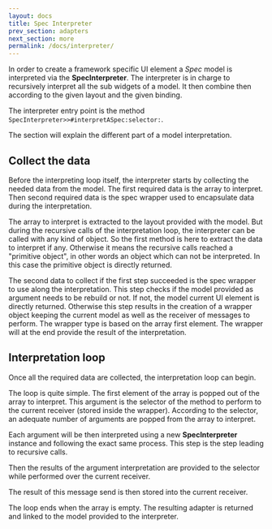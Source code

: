 ```yaml
---
layout: docs
title: Spec Interpreter
prev_section: adapters
next_section: more
permalink: /docs/interpreter/
---
```


<a name="sec_spec_interpreter"></a>

In order to create a framework specific UI element a 
*Spec* model is interpreted via the 
**SpecInterpreter**.
The interpreter is in charge to recursively interpret all the sub widgets of a model.
It then combine then according to the given layout and the given binding.


The interpreter entry point is the method 
`SpecInterpreter>>#interpretASpec:selector:`.


The section will explain the different part of a model interpretation.


<a name="collect_the_data" class="hash"></a>
## Collect the data <a href="#collect_the_data" class="permalink" title="Permalink"><i class='fa fa-link'></i></a>


Before the interpreting loop itself, the interpreter starts by collecting the needed data from the model.
The first required data is the array to interpret. Then second required data is the spec wrapper used to encapsulate data during the interpretation.


The array to interpret is extracted to the layout provided with the model.
But during the recursive calls of the interpretation loop, the interpreter can be called with any kind of object.
So the first method is here to extract the data to interpret if any.
Otherwise it means the recursive calls reached a "primitive object", in other words an object which can not be interpreted.
In this case the primitive object is directly returned.


The second data to collect if the first step succeeded is the spec wrapper to use along the interpretation.
This step checks if the model provided as argument needs to be rebuild or not.
If not, the model current UI element is directly returned.
Otherwise this step results in the creation of a wrapper object keeping the current model as well as the receiver of messages to perform.
The wrapper type is based on the array first element.
The wrapper will at the end provide the result of the interpretation.


<a name="interpretation_loop" class="hash"></a>
## Interpretation loop <a href="#interpretation_loop" class="permalink" title="Permalink"><i class='fa fa-link'></i></a>


Once all the required data are collected, the interpretation loop can begin.


The loop is quite simple. The first element of the array is popped out of the array to interpret.
This argument is the selector of the method to perform to the current receiver (stored inside the wrapper).
According to the selector, an adequate number of arguments are popped from the array to interpret.


Each argument will be then interpreted using a new 
**SpecInterpreter** instance and following the exact same process.
This step is the step leading to recursive calls.


Then the results of the argument interpretation are provided to the selector while performed over the current receiver.


The result of this message send is then stored into the current receiver.


The loop ends when the array is empty.
The resulting adapter is returned and linked to the model provided to the interpreter.
